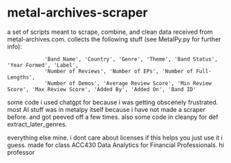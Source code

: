 # metal-archives-scraper
 
a set of scripts meant to scrape, combine, and clean data received from metal-archives.com. collects the following stuff (see MetalPy.py for further info): 

                'Band Name', 'Country', 'Genre', 'Theme', 'Band Status', 'Year Formed', 'Label',
                'Number of Reviews', 'Number of EPs', 'Number of Full-Lengths',
                'Number of Demos', 'Average Review Score', 'Min Review Score', 'Max Review Score', 'Added By', 'Added On', 'Band ID'

some code i used chatgpt for because i was getting obscenely frustrated. most AI stuff was in metalpy itself because i have not made a scraper before. and got peeved off a few times. also some code in cleanpy for def extract_later_genres. 

everything else mine. i dont care about licenses if this helps you just use it i guess. made for class ACC430 Data Analytics for Financial Professionals. hi professor
